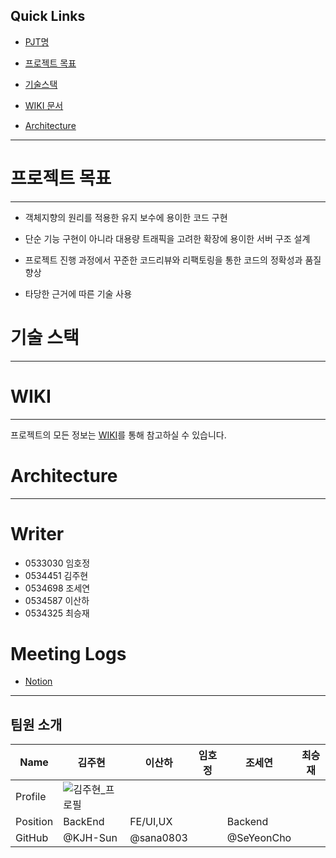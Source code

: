 ## Quick Links 



- [PJT명](#프로젝트명) 

- [프로젝트 목표](#프로젝트-목표)

- [기술스택](#기술-스택)

- [WIKI 문서](#wiki)

- [Architecture](#architecture)





------







# 프로젝트 목표



------



- 객체지향의 원리를 적용한 유지 보수에 용이한 코드 구현

- 단순 기능 구현이 아니라 대용량 트래픽을 고려한 확장에 용이한 서버 구조 설계

- 프로젝트 진행 과정에서 꾸준한 코드리뷰와 리팩토링을 통한 코드의 정확성과 품질 향상

- 타당한 근거에 따른 기술 사용





# 기술 스택



------







# WIKI



------



프로젝트의 모든 정보는 [WIKI](https://lab.ssafy.com/s05-bigdata-dist/S05P21B103/-/wikis/Home)를 통해 참고하실 수 있습니다.



# Architecture



---

# Writer

- 0533030 임호정
- 0534451 김주현
- 0534698 조세연
- 0534587 이산하
- 0534325 최승재

# Meeting Logs

- [Notion](https://feline-ceramic-f5b.notion.site/021d6df882794c8eb1259bd7dbd1c504)

---

## 팀원 소개

| Name     | 김주현 | 이산하 | 임호정 | 조세연 | 최승재 |
| -------- | ------ | ------ | ------ | ------ | ------ |
| Profile  | ![김주현_프로필](/uploads/dc2288885b7697b98b89ffd614e49b01/김주현_프로필.jpg) |        |        |        |        |
| Position | BackEnd | FE/UI,UX |        |    Backend  |        |
| GitHub   | @KJH-Sun | @sana0803 |        |  @SeYeonCho      |        |

